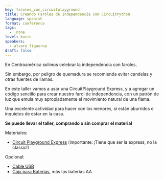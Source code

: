 ```yaml
---
key: faroles_con_circuitplayground
title: Creando Faroles de Independencia con CircuitPython
language: spanish
format: conference
tags:
  - _none
level: basic
speakers:
  - alvaro_figueroa
draft: false
---
```

En Centroamérica solimos celebrar la independencia con faroles.

Sin embargo, por peligro de quemadura se recomienda evitar candelas y otras fuentes de llamas.

En este taller vamos a usar una CircuitPlayground Express, y a agregar un código sencillo para crear nuestro farol de independencia, con un patrón de luz que emula muy apropiadamente el movimiento natural de una flama.

Una excelente actividad para hacer con los menores, si están aburridos e inquietos de estar en la casa.

**Se puede llevar el taller, comprando o sin comprar el material**

Materiales:

- [Circuit Playground Express](https://www.crcibernetica.com/circuit-playground-express/) (importante: ¡Tiene que ser la express, no la classic!)

Opcional:

- [Cable USB](https://www.crcibernetica.com/usb-microb-cable-80-cm/)
- [Caja para Baterías](https://www.crcibernetica.com/3-x-aa-battery-holder-with-cover-switch-jst-connector/), más las baterías AA

